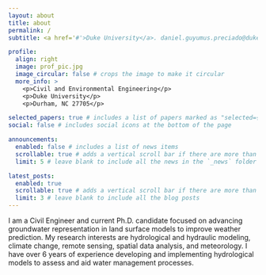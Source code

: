```yaml
---
layout: about
title: about
permalink: /
subtitle: <a href='#'>Duke University</a>. daniel.guyumus.preciado@duke.edu

profile:
  align: right
  image: prof_pic.jpg
  image_circular: false # crops the image to make it circular
  more_info: >
    <p>Civil and Environmental Engineering</p>
    <p>Duke University</p>
    <p>Durham, NC 27705</p>

selected_papers: true # includes a list of papers marked as "selected={true}"
social: false # includes social icons at the bottom of the page

announcements:
  enabled: false # includes a list of news items
  scrollable: true # adds a vertical scroll bar if there are more than 3 news items
  limit: 5 # leave blank to include all the news in the `_news` folder

latest_posts:
  enabled: true
  scrollable: true # adds a vertical scroll bar if there are more than 3 new posts items
  limit: 3 # leave blank to include all the blog posts
---
```


I am a Civil Engineer and current Ph.D. candidate focused on advancing groundwater representation in land surface models to improve weather prediction. My research interests are hydrological and hydraulic modeling, climate change, remote sensing, spatial data analysis, and meteorology. I have over 6 years of experience developing and implementing hydrological models to assess and aid water management processes.
